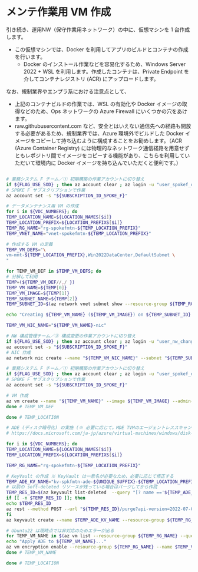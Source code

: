 # メンテ作業用 VM 作成

引き続き、運用NW（保守作業用ネットワーク）の中に、仮想マシンを 1 台作成します。

- この仮想マシンでは、Docker を利用してアプリのビルドとコンテナの作成を行います。
  - Docker のインストール作業などを容易化するため、Windows Server 2022 + WSL を利用します。作成したコンテナは、Private Endpoint を介してコンテナレジストリ (ACR) にアップロードします。

なお、規制業界やエンプラ系における注意点として、

- 上記のコンテナビルドの作業では、WSL の有効化や Docker イメージの取得などのため、Ops ネットワークの Azure Firewall にいくつかの穴をあけます。
- raw.githubusercontent.com など、安全とはいえない通信先への経路も開放する必要があるため、規制業界では、Azure 環境外でビルドした Docker イメージをコピーして持ち込むように構成することをお勧めします。（ACR (Azure Container Registry) には物理的なネットワーク通信経路を用意せずともレポジトリ間でイメージをコピーする機能があり、こちらを利用していただいて環境内に Docker イメージを持ち込んでいただくと便利です。）

```bash

# 業務システム F チーム／① 初期構築の作業アカウントに切り替え
if ${FLAG_USE_SOD} ; then az account clear ; az login -u "user_spokef_dev@${PRIMARY_DOMAIN_NAME}" -p "${ADMIN_PASSWORD}" ; fi
# SPOKE F サブスクリプションで作業
az account set -s "${SUBSCRIPTION_ID_SPOKE_F}"

# データメンテナンス用 VM の作成
for i in ${VDC_NUMBERS}; do
TEMP_LOCATION_NAME=${LOCATION_NAMES[$i]}
TEMP_LOCATION_PREFIX=${LOCATION_PREFIXS[$i]}
TEMP_RG_NAME="rg-spokefmtn-${TEMP_LOCATION_PREFIX}"
TEMP_VNET_NAME="vnet-spokefmtn-${TEMP_LOCATION_PREFIX}"

# 作成する VM の定義
TEMP_VM_DEFS="\
vm-mnt-${TEMP_LOCATION_PREFIX},Win2022DataCenter,DefaultSubnet \
"

for TEMP_VM_DEF in $TEMP_VM_DEFS; do
# 分解して利用
TEMP=(${TEMP_VM_DEF//,/ })
TEMP_VM_NAME=${TEMP[0]}
TEMP_VM_IMAGE=${TEMP[1]}
TEMP_SUBNET_NAME=${TEMP[2]}
TEMP_SUBNET_ID=$(az network vnet subnet show --resource-group ${TEMP_RG_NAME} --vnet-name ${TEMP_VNET_NAME} --name ${TEMP_SUBNET_NAME} --query id -o tsv)

echo "Creating ${TEMP_VM_NAME} (${TEMP_VM_IMAGE}) on ${TEMP_SUBNET_ID}..."

TEMP_VM_NIC_NAME="${TEMP_VM_NAME}-nic"

# NW 構成管理チーム／③ 構成変更の作業アカウントに切り替え
if ${FLAG_USE_SOD} ; then az account clear ; az login -u "user_nw_change@${PRIMARY_DOMAIN_NAME}" -p "${ADMIN_PASSWORD}" ; fi
az account set -s "${SUBSCRIPTION_ID_SPOKE_F}"
# NIC 作成
az network nic create --name "${TEMP_VM_NIC_NAME}" --subnet "${TEMP_SUBNET_ID}" --resource-group "${TEMP_RG_NAME}" --location ${TEMP_LOCATION_NAME} --subscription "${SUBSCRIPTION_ID_SPOKE_F}"

# 業務システム F チーム／① 初期構築の作業アカウントに切り替え
if ${FLAG_USE_SOD} ; then az account clear ; az login -u "user_spokef_dev@${PRIMARY_DOMAIN_NAME}" -p "${ADMIN_PASSWORD}" ; fi
# SPOKE F サブスクリプションで作業
az account set -s "${SUBSCRIPTION_ID_SPOKE_F}"

# VM 作成
az vm create --name "${TEMP_VM_NAME}" --image ${TEMP_VM_IMAGE} --admin-username $ADMIN_USERNAME --admin-password $ADMIN_PASSWORD --nics "${TEMP_VM_NIC_NAME}" --resource-group "${TEMP_RG_NAME}" --location ${TEMP_LOCATION_NAME} --size Standard_D2s_v3 --subscription "${SUBSCRIPTION_ID_SPOKE_F}"
done # TEMP_VM_DEF

done # TEMP_LOCATION

# ADE (ディスク暗号化) の実施 (※ 必要に応じて。MDE TVMのエージェントレススキャンは ADE 非対応。)
# https://docs.microsoft.com/ja-jp/azure/virtual-machines/windows/disk-encryption-windows

for i in ${VDC_NUMBERS}; do
TEMP_LOCATION_NAME=${LOCATION_NAMES[$i]}
TEMP_LOCATION_PREFIX=${LOCATION_PREFIXS[$i]}

TEMP_RG_NAME="rg-spokefmtn-${TEMP_LOCATION_PREFIX}"

# KeyVault の作成 ※ KeyVault は一意名が必要なため、必要に応じて修正する
TEMP_ADE_KV_NAME="kv-spkfmtn-ade-${UNIQUE_SUFFIX}-${TEMP_LOCATION_PREFIX}"
# 以前の soft-deleted リソースが残っている場合はパージしてから作成
TEMP_RES_ID=$(az keyvault list-deleted  --query "[? name =='${TEMP_ADE_KV_NAME}'].id" -o tsv)
if [[ -n $TEMP_RES_ID ]]; then
echo $TEMP_RES_ID
az rest --method POST --url "${TEMP_RES_ID}/purge?api-version=2022-07-01"
fi
az keyvault create --name $TEMP_ADE_KV_NAME --resource-group ${TEMP_RG_NAME} --location ${TEMP_LOCATION_NAME} --enabled-for-disk-encryption --bypass AzureServices --default-action Deny

# Ubuntu22 は現時点では非対応のためエラーが出る
for TEMP_VM_NAME in $(az vm list --resource-group ${TEMP_RG_NAME} --query [].name -o tsv); do
echo "Apply ADE to ${TEMP_VM_NAME}..."
az vm encryption enable --resource-group ${TEMP_RG_NAME} --name $TEMP_VM_NAME --disk-encryption-keyvault $TEMP_ADE_KV_NAME
done # TEMP_VM_NAME

done # TEMP_LOCATION


```
